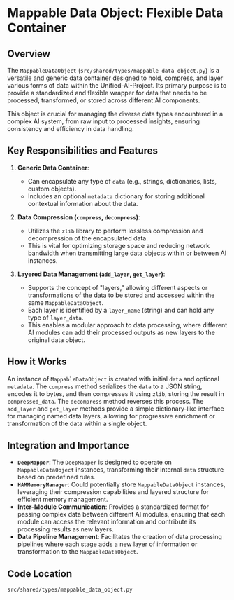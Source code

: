# Mappable Data Object: Flexible Data Container

## Overview

The `MappableDataObject` (`src/shared/types/mappable_data_object.py`) is a versatile and generic data container designed to hold, compress, and layer various forms of data within the Unified-AI-Project. Its primary purpose is to provide a standardized and flexible wrapper for data that needs to be processed, transformed, or stored across different AI components.

This object is crucial for managing the diverse data types encountered in a complex AI system, from raw input to processed insights, ensuring consistency and efficiency in data handling.

## Key Responsibilities and Features

1.  **Generic Data Container**: 
    *   Can encapsulate any type of `data` (e.g., strings, dictionaries, lists, custom objects).
    *   Includes an optional `metadata` dictionary for storing additional contextual information about the data.

2.  **Data Compression (`compress`, `decompress`)**: 
    *   Utilizes the `zlib` library to perform lossless compression and decompression of the encapsulated data.
    *   This is vital for optimizing storage space and reducing network bandwidth when transmitting large data objects within or between AI instances.

3.  **Layered Data Management (`add_layer`, `get_layer`)**: 
    *   Supports the concept of "layers," allowing different aspects or transformations of the data to be stored and accessed within the same `MappableDataObject`.
    *   Each layer is identified by a `layer_name` (string) and can hold any type of `layer_data`.
    *   This enables a modular approach to data processing, where different AI modules can add their processed outputs as new layers to the original data object.

## How it Works

An instance of `MappableDataObject` is created with initial `data` and optional `metadata`. The `compress` method serializes the `data` to a JSON string, encodes it to bytes, and then compresses it using `zlib`, storing the result in `compressed_data`. The `decompress` method reverses this process. The `add_layer` and `get_layer` methods provide a simple dictionary-like interface for managing named data layers, allowing for progressive enrichment or transformation of the data within a single object.

## Integration and Importance

-   **`DeepMapper`**: The `DeepMapper` is designed to operate on `MappableDataObject` instances, transforming their internal `data` structure based on predefined rules.
-   **`HAMMemoryManager`**: Could potentially store `MappableDataObject` instances, leveraging their compression capabilities and layered structure for efficient memory management.
-   **Inter-Module Communication**: Provides a standardized format for passing complex data between different AI modules, ensuring that each module can access the relevant information and contribute its processing results as new layers.
-   **Data Pipeline Management**: Facilitates the creation of data processing pipelines where each stage adds a new layer of information or transformation to the `MappableDataObject`.

## Code Location

`src/shared/types/mappable_data_object.py`
